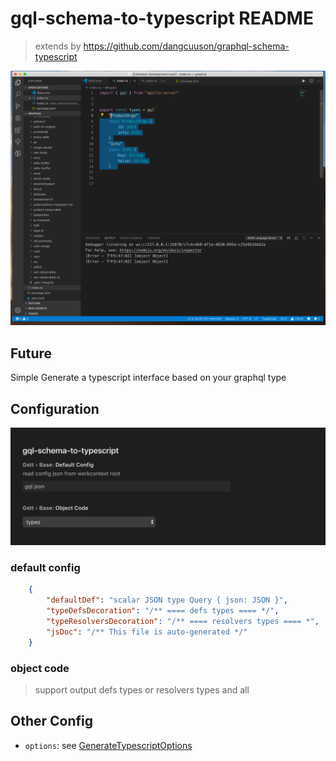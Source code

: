 # gql-schema-to-typescript README

> extends by https://github.com/dangcuuson/graphql-schema-typescript


![avatar](https://github.com/liyikun/vscode-graphql-schema-typescript/blob/master/image/test.gif)


## Future

 Simple Generate a typescript interface based on your graphql type

## Configuration

![avatar](https://github.com/liyikun/vscode-graphql-schema-typescript/blob/master/image/config.png)


### default config

```json
    {
        "defaultDef": "scalar JSON type Query { json: JSON }",
        "typeDefsDecoration": "/** ==== defs types ==== */",
        "typeResolversDecoration": "/** ==== resolvers types ==== *",
        "jsDoc": "/** This file is auto-generated */"
    }
```

### object code
> support output defs types or resolvers types and all

## Other Config

* `options`: see [GenerateTypescriptOptions](https://github.com/dangcuuson/graphql-schema-typescript/blob/master/src/types.ts)



